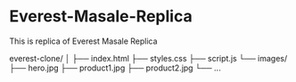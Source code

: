 # Everest-Masale-Replica
This is replica of Everest Masale Replica

everest-clone/
│
├── index.html
├── styles.css
├── script.js
└── images/
     ├── hero.jpg
     ├── product1.jpg
     ├── product2.jpg
     └── ...
